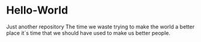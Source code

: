# Hello-World
Just another repository
The time we waste trying to make the world a better place it´s time that we should have used to make us better people.
